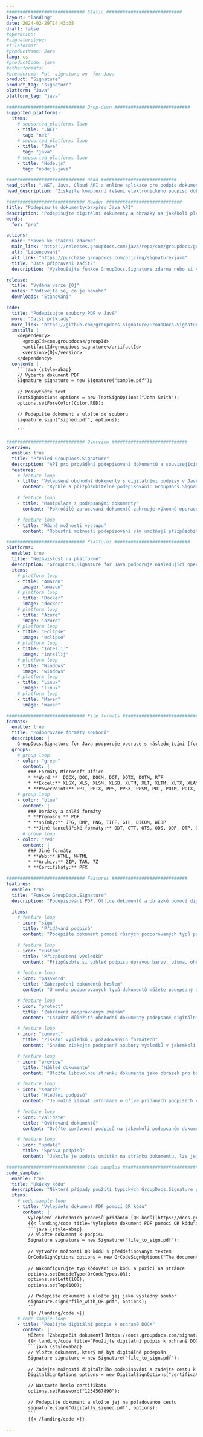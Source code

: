 ```yaml
---
############################# Static ############################
layout: "landing"
date: 2024-02-29T14:43:05
draft: false
#operation: 
#signaturetype: 
#fileformat: 
#productName: Java
lang: cs
#productCode: java
#otherformats: 
#breadcrumb: Put  signature on  for Java
product: "Signature"
product_tag: "signature"
platform: "Java"
platform_tag: "java"

############################# Drop-down ############################
supported_platforms:
  items:
    # supported_platforms loop
    - title: ".NET"
      tag: "net"
    # supported_platforms loop
    - title: "Java"
      tag: "java"
    # supported_platforms loop
    - title: "Node.js"
      tag: "nodejs-java"

############################# Head ############################
head_title: ".NET, Java, Cloud API a online aplikace pro podpis dokumentů"
head_description: "Získejte komplexní řešení elektronického podpisu dokumentů pro .NET, Java a cloudové aplikace. Podepisujte běžné formáty dokumentů online pomocí jednoduché funkce drag and drop"

############################# Header ############################
title: "Podepisujte dokumenty<br>přes Java API"
description: "Podepisujte digitální dokumenty a obrázky na jakékoli platformě pomocí našich flexibilních rozhraní API a řešení založených na aplikacích pro programátory a koncové uživatele."
words:
  for: "pro"

actions:
  main: "Maven ke stažení zdarma"
  main_link: "https://releases.groupdocs.com/java/repo/com/groupdocs/groupdocs-signature/"
  alt: "Licencování"
  alt_link: "https://purchase.groupdocs.com/pricing/signature/java"
  title: "Jste připraveni začít?"
  description: "Vyzkoušejte funkce GroupDocs.Signature zdarma nebo si vyžádejte licenci"

release:
  title: "Vydána verze {0}"
  notes: "Podívejte se, co je nového"
  downloads: "Stahování"

code:
  title: "Podepisujte soubory PDF v Javě"
  more: "Další příklady"
  more_link: "https://github.com/groupdocs-signature/GroupDocs.Signature-for-Java"
  install: |
    <dependency>
      <groupId>com.groupdocs</groupId>
      <artifactId>groupdocs-signature</artifactId>
      <version>{0}</version>
    </dependency>
  content: |
    ```java {style=abap}  
    // Vyberte dokument PDF
    Signature signature = new Signature("sample.pdf");
    
    // Poskytněte text
    TextSignOptions options = new TextSignOptions("John Smith");
    options.setForeColor(Color.RED);

    // Podepište dokument a uložte do souboru
    signature.sign("signed.pdf", options);
    
    ```

############################# Overview ############################
overview:
  enable: true
  title: "Přehled GroupDocs.Signature"
  description: "API pro provádění podepisování dokumentů a souvisejících operací v aplikacích Java"
  features:
    # feature loop
    - title: "Vylepšené obchodní dokumenty s digitálními podpisy v Javě"
      content: "Rychlé a přizpůsobitelné podepisování: GroupDocs.Signature pro Java nabízí širokou škálu možností digitálního podpisu pro soubory PDF, obrázky a dokumenty Office. Můžete použít text, čárové kódy, QR kódy, digitální certifikáty, obrázky nebo skrytá metadata. Zpracování dokumentů je rychlé a efektivní."

    # feature loop
    - title: "Manipulace s podepsanými dokumenty"
      content: "Pokročilé zpracování dokumentů zahrnuje výkonné operace s podepsanými dokumenty pomocí GroupDocs.Signature for Java. Pomocí různých užitečných kritérií můžete vyhledávat a ověřovat podpisy, které byly přidány do obchodních dokumentů. Kromě toho můžete získat přístup k podrobným informacím o dokumentu nebo získat náhledy jeho stránek."

    # feature loop
    - title: "Různé možnosti výstupu"
      content: "Robustní možnosti podepisování vám umožňují přizpůsobit výstup pro dokumenty podepsané pomocí GroupDocs.Signature for Java. Jakýkoli podpis můžete přesně umístit na jakoukoli stránku dokumentu a různými způsoby nakonfigurovat jeho vzhled. Java API podporuje ukládání podepsaných obchodních dokumentů v mnoha podporovaných formátech a poskytuje možnosti pro jejich zabezpečení hesly."

############################# Platforms ############################
platforms:
  enable: true
  title: "Nezávislost na platformě"
  description: "GroupDocs.Signature for Java podporuje následující operační systémy, rámce a správce balíčků"
  items:
    # platform loop
    - title: "Amazon"
      image: "amazon"
    # platform loop
    - title: "Docker"
      image: "docker"
    # platform loop
    - title: "Azure"
      image: "azure"
    # platform loop
    - title: "Eclipse"
      image: "eclipse"
    # platform loop
    - title: "IntelliJ"
      image: "intellij"
    # platform loop
    - title: "Windows"
      image: "windows"
    # platform loop
    - title: "Linux"
      image: "linux"
    # platform loop
    - title: "Maven"
      image: "maven"

############################# File formats ############################
formats:
  enable: true
  title: "Podporované formáty souborů"
  description: |
    GroupDocs.Signature for Java podporuje operace s následujícími [formáty souborů](https://docs.groupdocs.com/signature/java/supported-document-formats/).
  groups:
    # group loop
    - color: "green"
      content: |
        ### Formáty Microsoft Office
        * **Word:**  DOCX, DOC, DOCM, DOT, DOTX, DOTM, RTF
        * **Excel:** XLSX, XLS, XLSM, XLSB, XLTM, XLT, XLTM, XLTX, XLAM, SXC, SpreadsheetML
        * **PowerPoint:** PPT, PPTX, PPS, PPSX, PPSM, POT, POTM, POTX, PPTM
    # group loop
    - color: "blue"
      content: |
        ### Obrázky a další formáty
        * **Přenosný:** PDF
        * **snímky:** JPG, BMP, PNG, TIFF, GIF, DICOM, WEBP
        * **Jiné kancelářské formáty:** ODT, OTT, OTS, ODS, ODP, OTP, ODG
      # group loop
    - color: "red"
      content: |
        ### Jiné formáty
        * **Web:** HTML, MHTML
        * **Archiv:** ZIP, TAR, 7Z
        * **Certifikáty:** PFX

############################# Features ############################
features:
  enable: true
  title: "Funkce GroupDocs.Signature"
  description: "Podepisování PDF, Office dokumentů a obrázků pomocí digitálních podpisů"

  items:
    # feature loop
    - icon: "sign"
      title: "Přidávání podpisů"
      content: "Podepište dokument pomocí různých podporovaných typů podpisů umístěním digitálního podpisu přesně na libovolné místo na jakékoli stránce."

    # feature loop
    - icon: "custom"
      title: "Přizpůsobení výsledků"
      content: "Přizpůsobte si vzhled podpisu úpravou barvy, písma, ohraničení, otočení a dalších funkcí, abyste dosáhli požadovaného výsledku."

    # feature loop
    - icon: "password"
      title: "Zabezpečení dokumentů heslem"
      content: "U mnoha podporovaných typů dokumentů můžete podepsaný dokument chránit heslem."

    # feature loop
    - icon: "protect"
      title: "Zabránění neoprávněným změnám"
      content: "Chraňte důležité obchodní dokumenty podepsané digitálním certifikátem před neoprávněnými úpravami."

    # feature loop
    - icon: "convert"
      title: "Získání výsledků v požadovaných formátech"
      content: "Snadno získejte podepsané soubory výsledků v jakémkoli podporovaném formátu. Můžete také bez námahy převést dokumenty MS Word do PDF."

    # feature loop
    - icon: "preview"
      title: "Náhled dokumentu"
      content: "Uložte libovolnou stránku dokumentu jako obrázek pro budoucí zpracování."

    # feature loop
    - icon: "search"
      title: "Hledání podpisů"
      content: "Je možné získat informace o dříve přidaných podpisech v konkrétních dokumentech."

    # feature loop
    - icon: "validate"
      title: "Ověřování dokumentů"
      content: "Ověřte správnost podpisů na jakémkoli podepsaném dokumentu."

    # feature loop
    - icon: "update"
      title: "Správa podpisů"
      content: "Jakmile je podpis umístěn na stránku dokumentu, lze jej podle potřeby odstranit, přesunout nebo aktualizovat."

############################# Code samples ############################
code_samples:
  enable: true
  title: "Ukázky kódu"
  description: "Některé případy použití typických GroupDocs.Signature pro operace Java"
  items:
    # code sample loop
    - title: "Vylepšete dokument PDF pomocí QR kódu"
      content: |
        Vylepšení obchodních procesů přidáním [QR-kódů](https://docs.groupdocs.com/signature/java/esign-document-with-qr-code-signature/) na konkrétní stránky dokumentů PDF může být cenné. Existuje příklad, jak přidat QR kód pomocí GroupDocs.Signature pro Java.
        {{< landing/code title="Vylepšete dokument PDF pomocí QR kódu">}}
        ```java {style=abap}
        // Vložte dokument k podpisu
        Signature signature = new Signature("file_to_sign.pdf");
        
        // Vytvořte možnosti QR kódu s předdefinovaným textem
        QrCodeSignOptions options = new QrCodeSignOptions("The document is approved by John Smith");
        
        // Nakonfigurujte typ kódování QR kódu a pozici na stránce
        options.setEncodeType(QrCodeTypes.QR);
        options.setLeft(100);
        options.setTop(100);

        // Podepište dokument a uložte jej jako výsledný soubor
        signature.sign("file_with_QR.pdf", options);
        ```
        {{< /landing/code >}}
    # code sample loop
    - title: "Použijte digitální podpis k ochraně DOCX"
      content: |
        Můžete [Zabezpečit dokument](https://docs.groupdocs.com/signature/java/esign-document-with-digital-signature/) pomocí osobních nebo firemních podpisů uložených jako digitální certifikáty. Dokumenty zabezpečené certifikátem nelze měnit bez znehodnocení podpisu.
        {{< landing/code title="Použijte digitální podpis k ochraně DOCX">}}
        ```java {style=abap}   
        // Vložte dokument, který má být digitálně podepsán
        Signature signature = new Signature("file_to_sign.pdf");
        
        // Zadejte možnosti digitálního podepisování a zadejte cestu k souboru certifikátu
        DigitalSignOptions options = new DigitalSignOptions("certificate.pfx");

        // Nastavte heslo certifikátu
        options.setPassword("1234567890");

        // Podepište dokument a uložte jej na požadovanou cestu
        signature.sign("digitally_signed.pdf", options);
        ```
        {{< /landing/code >}}

---
```

